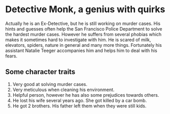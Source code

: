 # Detective Monk, a genius with quirks
Actually he is an Ex-Detective, but he is still working on murder cases. His hints and guesses often help the San Francisco Police Department to solve the
hardest murder cases. However he suffers from several phobias which makes
it sometimes hard to investigate with him.  He is scared of milk, elevators,
spiders, nature in general and many more things. Fortunately his assistant
Natalie Teeger accompanies him and helps him to deal with his fears.

## Some character traits
1. Very good at solving murder cases.
2. Very meticulous when cleaning his environment.
3. Helpful person, however he has also some prejudices towards others.
4. He lost his wife several years ago. She got killed by a car bomb.
5. He got 2 brothers. His father left them when they were still kids.
